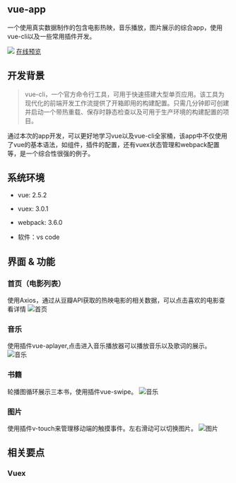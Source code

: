 ## vue-app

一个使用真实数据制作的包含电影热映，音乐播放，图片展示的综合app，使用vue-cli以及一些常用插件开发。

![](https://github.com/Houweix/vue-app/raw/master/show/show.gif)
[在线预览](http://www.ihouwei.com/vueapp)

## 开发背景
>vue-cli，一个官方命令行工具，可用于快速搭建大型单页应用。该工具为现代化的前端开发工作流提供了开箱即用的构建配置。只需几分钟即可创建并启动一个带热重载、保存时静态检查以及可用于生产环境的构建配置的项目。

通过本次的app开发，可以更好地学习vue以及vue-cli全家桶，该app中不仅使用了vue的基本语法，如组件，插件的配置，还有vuex状态管理和webpack配置等，是一个综合性很强的例子。

## 系统环境
* vue: 2.5.2
* vuex: 3.0.1
* webpack: 3.6.0

* 软件：vs code

## 界面 & 功能
### 首页（电影列表）
使用Axios，通过从豆瓣API获取的热映电影的相关数据，可以点击喜欢的电影查看详情
![首页](https://github.com/Houweix/vue-app/raw/master/show/movie.png)

### 音乐
使用插件vue-aplayer,点击进入音乐播放器可以播放音乐以及歌词的展示。
![音乐](https://github.com/Houweix/vue-app/raw/master/show/music.png)

### 书籍
轮播图循环展示三本书，使用插件vue-swipe。
![音乐](https://github.com/Houweix/vue-app/raw/master/show/book.png)

### 图片
使用插件v-touch来管理移动端的触摸事件。左右滑动可以切换图片。
![图片](https://github.com/Houweix/vue-app/raw/master/show/Photo.png)

## 相关要点
### Vuex
